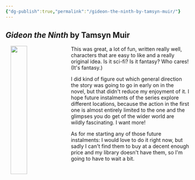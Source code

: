 ```yaml
---
{"dg-publish":true,"permalink":"/gideon-the-ninth-by-tamsyn-muir/"}
---
```


## _Gideon the Ninth_ by Tamsyn Muir
<img src="https://upload.wikimedia.org/wikipedia/en/6/66/Gideon_the_Ninth_-_US_hardback_print_cover.jpg" style="float: left; padding: 0 1em; width: 30%;" />This was great, a lot of fun, written really well, characters that are easy to like and a really original idea. Is it sci-fi? Is it fantasy? Who cares! (It's fantasy.)

I did kind of figure out which general direction the story was going to go in early on in the novel, but that didn't reduce my enjoyment of it. I hope future instalments of the series explore different locations, because the action in the first one is almost entirely limited to the one and the glimpses you do get of the wider world are wildly fascinating. I want more!

As for me starting any of those future instalments: I would love to do it right now, but sadly I can't find them to buy at a decent enough price and my library doesn't have them, so I'm going to have to wait a bit.